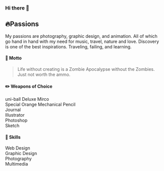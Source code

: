 ### Hi there 👋

<!--
**MikaCaldera/MikaCaldera** is a ✨ _special_ ✨ repository because its `README.md` (this file) appears on your GitHub profile.

Here are some ideas to get you started:

- 🔭 I’m currently working on ...
- 🌱 I’m currently learning ...
- 👯 I’m looking to collaborate on ...
- 🤔 I’m looking for help with ...
- 💬 Ask me about ...
- 📫 How to reach me: ...
- 😄 Pronouns: ...
- ⚡ Fun fact: ...
-->

## :fire:Passions
My passions are photography, graphic design, and animation. All of which go hand in hand with my need for music, travel, nature and love. Discovery is one of the best inspirations. Traveling, failing, and learning.

#### :dizzy: Motto
> Life without creating is a Zombie Apocalypse without the Zombies.  
> Just not worth the ammo.

#### :pencil2: Weapons of Choice
uni-ball Deluxe Mirco  
Special Orange Mechanical Pencil  
Journal  
Illustrator  
Photoshop  
Sketch

#### :notebook: Skills
Web Design  
Graphic Design  
Photography  
Multimedia


